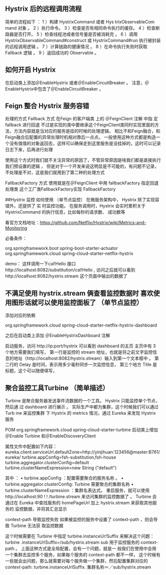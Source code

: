 ##  Hystrix 后的远程调用流程
简单的流程如下 ：
1 ）构建 HystrixCommand 或者 Hys trixObservableCom mand 对象 。
2 ）执行命令。
3 ）检查是否有相同命令执行的缓存。
4 ）检查断路器是否打开。
5 ）检查线程池或者信号量是否被消耗完 。
6 ）调用 HystrixObservableCommand#construct 或 HystrixCommand#run 执行被封装的远程调用逻辑 。
7 ）计算链路的健康情况 。
8 ）在命令执行失败时获取 Fallback 逻辑 。
9 ）返回成功的 Observable 。

## 如何开启 Hystrix
在启动类上添加＠EnableHystrix 或者＠EnableCircuitBreaker 。 注意，＠EnableHystrix中包含了＠EnableCircuitBreaker 。

## Feign 整合 Hystrix 服务容错
处理的方式 
Fallback 方式
    在Feign 的客户端类 上的 ＠FeignClient 注解 中指 定 fallback 进行回退
    不过是实现的类中要继承这个FeignClient类同时实现里面的方法，方法内容就是当对应的服务是挂的时候的处理逻辑，
    相比不和Feign融合，和Feign融合后配置的异常处理时机相对靠后一点点。
    一般使用这种方式都是构造一个没有值值的对象返回去，这样可以确保走到这里服务是没挂掉的，这时可以记录日志下来，后再进行处理
    
   使用这个方式时我们就不关注异常的原因了，不管异常原因是啥我们都是直接执行我们预设置的逻辑 ，
   但是对于一个开发来说这明显是不可能的，有问题不记录，不处理是不对，这是我们就用到了第二种的处理方式

FallbackFactory 方式
使用就是在＠FeignClient 中用 fallbackFactory 指定回退处理类 
这个工厂类FallbackFactory实现 FallbackFactory

##Hystrix 监控 如何使用 （单节点监控）
在微服务架构中， Hystrix 除了实现容错外，还提供了 实 时监控功能。 
在服务调用时，Hystrix 会实时累积关于 HystrixCommand 的执行信息，比如每秒的请求数、 成功数等

看官方文档地址：https://github.com/Netflix/Hystrix/wiki/Metrics-and-Monitoring


必备条件：
 <!--健康检查-->
 <dependency>
     <groupId>org.springframework.boot</groupId>
     <artifactId>spring-boot-starter-actuator</artifactId>
 </dependency>
 <!--Hystrix 服务容锚处理 -->
 <dependency>
     <groupId>org.springframework.cloud</groupId>
     <artifactId>spring-cloud-starter-netflix-hystrix</artifactId>
 </dependency>
 
 demo：
 这样调用一下cal!Hello 接口 http://localhost:8082/substitution/cal!Hello ,
 访问之后就可以看到 http://localhost:8082/hystrix.stream 这个页面中输出的数据了
 
 ## 不满足使用 hystrix.stream 俩查看监控数据时  喜欢使用图形话就可以使用监控面板了  （单节点监控）
 添加对应的依赖
 <!--整合 Dashboard 查看监控数据-->
 <dependency>
     <groupId>org.springframework.cloud</groupId>
     <artifactId>spring-cloud-starter-netflix-hystrix-dashboard</artifactId>
 </dependency>
 
之后在启动类上添加 ＠EnableHystrixDashboard 注解

启动服务，访问 http://ip:port/hystrix 可以看到 dashboard 的主页
主页中有 3 个地方需要我们填写，
第一行是监控的 stream 地址，也就是将之前文字监控信息的地址（http://localhost:8082/hystrix.stream）输入到第一个文本框中 。
第二行的 Delay 是时间，表示用多少毫秒同步一次监控信息， 
第三个地方 Title 是标题，这个可以随便填写，
 
## 聚合监控工具Turbine （简单描述）
 Turbine 是聚合服务器发送事件流数据的一个工具。 Hystrix 只能监控单个节点，然后通
 过 dashboard 进行展示 。 实际生产中都为集群，这个时候我们可以通过 Turb ine 来监控集群
 下 Hystrix 的 metrics 情况，通过 Eureka 来发现 Hystrix 服务
 
 POM
 <dependency> 
    <groupId>org.springframework.cloud</groupId>
    <artifactid>spring-cloud-starter-turbine</artifactid>
 </dependency> 
 启动类上增加＠Enable Turbine 和＠EnableDiscoveryClient
 
 属性文件中配置如下内容：
 eureka.client.serviceUrl.defaultZone=http://yinjihuan:123456@master:B761/eureka/ 
 turbine.appConfig=fsh-substitution,fsh-house 
 turbine.aggregator.clusterConfig=default 
 turbine.clusterNameExpression=new  String ("default")
 
  其中 ：
  •  turbine.appConfig ：配置需要聚合的服务名称 。
  •  turbine.aggregator.clusterConfig:  Turbine 需要聚合的集群名称
  •  turbine.clusterNameExpression ：集群名表达式。
重启服务，就可以使用 http://localhost:90 ! ! /turbine.stream 来访问集群的监控数据了 。
Turbine 会通过在 Eureka 中查找服务的 homePageUrl 加上 hystrix.stream 来获取其他服务的
监控数据，并将其汇总显示  

context-path 导致监控失败
如果被监控的服务中设置了 context-path ，则会导致 Turbine 无法获 取监控数据

这个时候需要在 Turbine 中指定 turbine.instanceUr!Suffix 来解决这个问题：
turbine .instanceUrlSuffix=/sub/hystrix.stream 
sub 用于监控服务的 context-path 。 上面这种方式是全局配置，会有一个问题，就是一
般我们在使用中会用 一个集群去监控多个服务，如果每个服务的 context-path 都不一样，
这个时候有一些就会出问题，那么就需要对每个服务做一个集群，然后配置集群对应的
context-path: 
turbine.instanceUrlSuffix. 集群名称＝／sub/hystrix.stream

